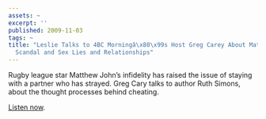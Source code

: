 ```yaml
---
assets: ~
excerpt: ''
published: 2009-11-03
tags: ~
title: "Leslie Talks to 4BC Morningâ\x80\x99s Host Greg Carey About Matthew Johnâ\x80\x99s
  Scandal and Sex Lies and Relationships"
---
```

Rugby league star Matthew John’s infidelity has raised the issue of
staying with a partner who has strayed. Greg Cary talks to author Ruth
Simons, about the thought processes behind cheating.

[Listen now](http://media.mytalk.com.au/4bc/podcasts/lesliecannold.mp3).